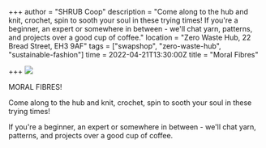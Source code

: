 +++
author = "SHRUB Coop"
description = "Come along to the hub and knit, crochet, spin to sooth your soul in these trying times! If you're a beginner, an expert or somewhere in between - we'll chat yarn, patterns, and projects over a good cup of coffee."
location = "Zero Waste Hub, 22 Bread Street, EH3 9AF"
tags = ["swapshop", "zero-waste-hub", "sustainable-fashion"]
time = 2022-04-21T13:30:00Z
title = "Moral Fibres"

+++
![](https://res.cloudinary.com/shrub-co-op/image/upload/v1649248410/shrubcoop.org/media/IMG_9327_a5usrz.jpg)

MORAL FIBRES!

Come along to the hub and knit, crochet, spin to sooth your soul in these trying times! 

If you're a beginner, an expert or somewhere in between - we'll chat yarn, patterns, and projects over a good cup of coffee.